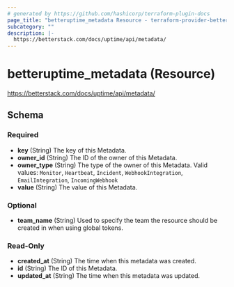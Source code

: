 ```yaml
---
# generated by https://github.com/hashicorp/terraform-plugin-docs
page_title: "betteruptime_metadata Resource - terraform-provider-better-uptime"
subcategory: ""
description: |-
  https://betterstack.com/docs/uptime/api/metadata/
---
```


# betteruptime_metadata (Resource)

https://betterstack.com/docs/uptime/api/metadata/



<!-- schema generated by tfplugindocs -->
## Schema

### Required

- **key** (String) The key of this Metadata.
- **owner_id** (String) The ID of the owner of this Metadata.
- **owner_type** (String) The type of the owner of this Metadata. Valid values: `Monitor`, `Heartbeat`, `Incident`, `WebhookIntegration`, `EmailIntegration`, `IncomingWebhook`
- **value** (String) The value of this Metadata.

### Optional

- **team_name** (String) Used to specify the team the resource should be created in when using global tokens.

### Read-Only

- **created_at** (String) The time when this metadata was created.
- **id** (String) The ID of this Metadata.
- **updated_at** (String) The time when this metadata was updated.


